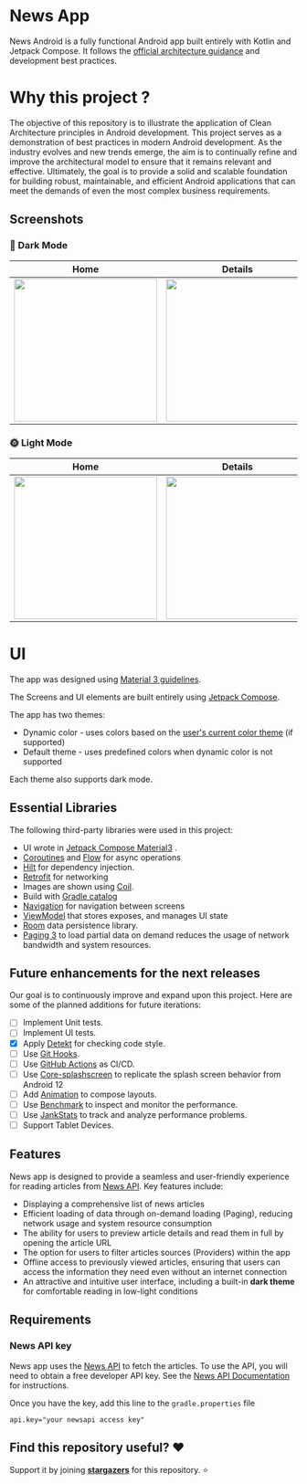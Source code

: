 # News App

News Android is a fully functional Android app built entirely with Kotlin and Jetpack Compose. It
follows the [official architecture guidance](https://developer.android.com/topic/architecture) and
development best practices.

# Why this project ?

The objective of this repository is to illustrate the application of Clean Architecture principles
in Android development. This project serves as a demonstration of best practices in modern Android
development. As the industry evolves and new trends emerge, the aim is to continually refine and
improve the architectural model to ensure that it remains relevant and effective. Ultimately, the
goal is to provide a solid and scalable foundation for building robust, maintainable, and efficient
Android applications that can meet the demands of even the most complex business requirements.

## Screenshots

### 🌚 Dark Mode

| Home                                                                                                                                                           | Details                                                                                                                                                        | Filter                                                                                                                                                         |
|----------------------------------------------------------------------------------------------------------------------------------------------------------------|----------------------------------------------------------------------------------------------------------------------------------------------------------------|----------------------------------------------------------------------------------------------------------------------------------------------------------------|
| <img src="https://user-images.githubusercontent.com/17847634/218328393-13f53293-8f92-4ced-9968-bfe0a322403e.png" width="250" style="display: inline-block;" /> | <img src="https://user-images.githubusercontent.com/17847634/218328396-73b89584-9a51-4e10-81ad-b1256127561d.png" width="250" style="display: inline-block;" /> | <img src="https://user-images.githubusercontent.com/17847634/218328399-68d31f6c-1d4c-4dfb-838f-92ccffdbe658.png" width="250" style="display: inline-block;" /> |

### 🌞 Light Mode

| Home                                                                                                                                                           | Details                                                                                                                                                        | Filter                                                                                                                                                         |
|----------------------------------------------------------------------------------------------------------------------------------------------------------------|----------------------------------------------------------------------------------------------------------------------------------------------------------------|----------------------------------------------------------------------------------------------------------------------------------------------------------------|
| <img src="https://user-images.githubusercontent.com/17847634/218328384-777692ee-f6d3-4c4f-90d4-00b47cf078fe.png" width="250" style="display: inline-block;" /> | <img src="https://user-images.githubusercontent.com/17847634/218328388-29323f9f-e32d-4f11-9841-2b7e9fee5489.png" width="250" style="display: inline-block;" /> | <img src="https://user-images.githubusercontent.com/17847634/218328390-4432fbf8-6a6c-4f5d-b243-d3663d7a614b.png" width="250" style="display: inline-block;" /> |

# UI

The app was designed using [Material 3 guidelines](https://m3.material.io/).

The Screens and UI elements are built entirely
using [Jetpack Compose](https://developer.android.com/jetpack/compose).

The app has two themes:

- Dynamic color - uses colors based on
  the [user's current color theme](https://material.io/blog/announcing-material-you) (if supported)
- Default theme - uses predefined colors when dynamic color is not supported

Each theme also supports dark mode.

## Essential Libraries

The following third-party libraries were used in this project:

- UI wrote
  in [Jetpack Compose Material3](https://developer.android.com/jetpack/androidx/releases/compose-material3)
  .
- [Coroutines](https://kotlinlang.org/docs/reference/coroutines-overview.html)
  and [Flow](https://developer.android.com/kotlin/flow) for async operations
- [Hilt](https://dagger.dev/hilt/) for dependency injection.
- [Retrofit](https://square.github.io/retrofit/) for networking
- Images are shown using [Coil](https://coil-kt.github.io/coil/).
- Build with [Gradle catalog ](https://docs.gradle.org/current/userguide/platforms.html)
- [Navigation](https://developer.android.com/topic/libraries/architecture/navigation/) for
  navigation between screens
- [ViewModel](https://developer.android.com/topic/libraries/architecture/viewmodel) that stores
  exposes, and manages UI state
- [Room](https://developer.android.com/training/data-storage/room) data persistence library.
- [Paging 3](https://developer.android.com/topic/libraries/architecture/paging/v3-overview) to load
  partial data on demand reduces the usage of network bandwidth and system resources.

## Future enhancements for the next releases

Our goal is to continuously improve and expand upon this project. Here are some of the planned
additions for future iterations:

- [ ] Implement Unit tests.
- [ ] Implement UI tests.
- [X] Apply [Detekt](https://detekt.dev/) for checking code style.
- [ ] Use [Git Hooks](https://git-scm.com/book/en/v2/Customizing-Git-Git-Hooks).
- [ ] Use [GitHub Actions](https://github.com/features/actions) as CI/CD.
- [ ] 
  Use [Core-splashscreen](https://developer.android.com/reference/kotlin/androidx/core/splashscreen/SplashScreen)
  to replicate the splash screen behavior from Android 12
- [ ] Add [Animation](https://developer.android.com/jetpack/compose/animation) to compose layouts.
- [ ] 
  Use [Benchmark](https://developer.android.com/topic/performance/benchmarking/benchmarking-overview)
  to inspect and monitor the performance.
- [ ] Use [JankStats](https://developer.android.com/topic/performance/jankstats) to track and
  analyze performance problems.
- [ ] Support Tablet Devices.

## Features

News app is designed to provide a seamless and user-friendly experience for reading articles
from [News API](https://newsapi.org/). Key features include:

- Displaying a comprehensive list of news articles
- Efficient loading of data through on-demand loading (Paging), reducing network usage and system
  resource consumption
- The ability for users to preview article details and read them in full by opening the article URL
- The option for users to filter articles sources (Providers) within the app
- Offline access to previously viewed articles, ensuring that users can access the information they
  need even without an internet connection
- An attractive and intuitive user interface, including a built-in **dark theme** for comfortable
  reading in low-light conditions

## Requirements

### News API key

News app uses the [News API](https://newsapi.org/) to fetch the articles. To use the API, you will
need to obtain a free developer API key. See
the [News API Documentation](https://newsapi.org/docs/get-started) for instructions.

Once you have the key, add this line to the `gradle.properties` file

```
api.key="your newsapi access key"
```

## Find this repository useful? :heart:

Support it by joining __[stargazers](https://github.com/subwilven/NewsApp/stargazers)__ for this
repository. :star:
